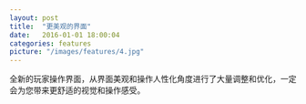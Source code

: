 ```yaml
---
layout: post
title:  "更美观的界面"
date:   2016-01-01 18:00:04
categories: features
picture: "/images/features/4.jpg"
---
```


<div class="post-content">
	全新的玩家操作界面，从界面美观和操作人性化角度进行了大量调整和优化，一定会为您带来更舒适的视觉和操作感受。
</div>